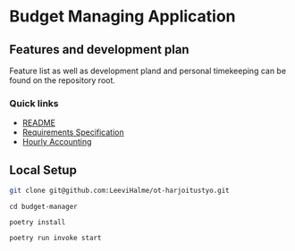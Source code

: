 # Budget Managing Application
## Features and development plan
Feature list as well as development pland and personal timekeeping can be found on the repository root.

### Quick links
- [README](/README.md)
- [Requirements Specification](/dokumentaatio/VAATIMUSMAARITTELY.md)
- [Hourly Accounting](/dokumentaatio/TUNTIKIRJANPITO.md)

## Local Setup
```sh
git clone git@github.com:LeeviHalme/ot-harjoitustyo.git
```
```
cd budget-manager
```
```
poetry install
```
```
poetry run invoke start
```